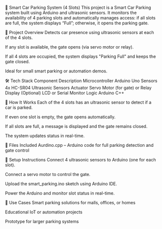 🚗 Smart Car Parking System (4 Slots)
This project is a Smart Car Parking system built using Arduino and ultrasonic sensors. It monitors the availability of 4 parking slots and automatically manages access: if all slots are full, the system displays “Full”; otherwise, it opens the parking gate.

🎯 Project Overview
Detects car presence using ultrasonic sensors at each of the 4 slots.

If any slot is available, the gate opens (via servo motor or relay).

If all 4 slots are occupied, the system displays "Parking Full" and keeps the gate closed.

Ideal for small smart parking or automation demos.

🛠️ Tech Stack
Component	Description
Microcontroller	Arduino Uno
Sensors	4x HC-SR04 Ultrasonic Sensors
Actuator	Servo Motor (for gate) or Relay
Display (Optional)	LCD or Serial Monitor
Logic	Arduino C++

🔧 How It Works
Each of the 4 slots has an ultrasonic sensor to detect if a car is parked.

If even one slot is empty, the gate opens automatically.

If all slots are full, a message is displayed and the gate remains closed.

The system updates status in real-time.

📁 Files Included
Aurdino.cpp – Arduino code for full parking detection and gate control

🚀 Setup Instructions
Connect 4 ultrasonic sensors to Arduino (one for each slot).

Connect a servo motor to control the gate.

Upload the smart_parking.ino sketch using Arduino IDE.

Power the Arduino and monitor slot status in real-time.

📌 Use Cases
Smart parking solutions for malls, offices, or homes

Educational IoT or automation projects

Prototype for larger parking systems
